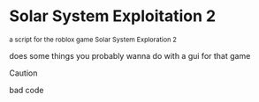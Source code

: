 # Solar System Exploitation 2
<sub>a script for the roblox game Solar System Exploration 2</sub>

does some things you probably wanna do with a gui for that game

> [!CAUTION]
> bad code
